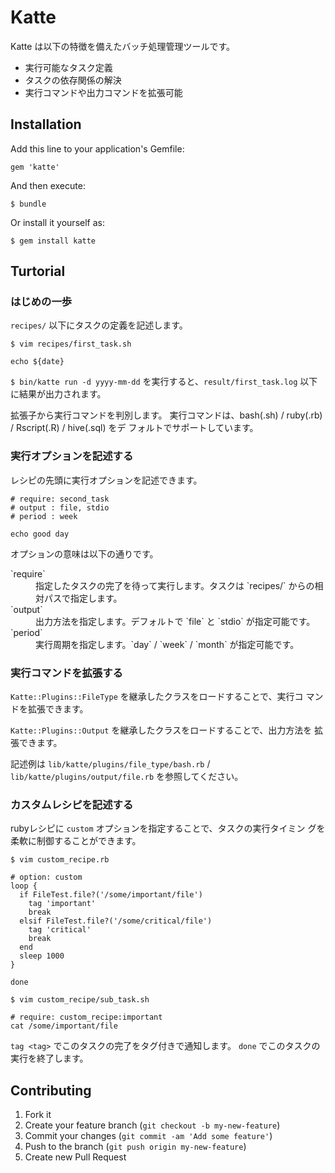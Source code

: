 # Katte

Katte は以下の特徴を備えたバッチ処理管理ツールです。

- 実行可能なタスク定義
- タスクの依存関係の解決
- 実行コマンドや出力コマンドを拡張可能

## Installation

Add this line to your application's Gemfile:

    gem 'katte'

And then execute:

    $ bundle

Or install it yourself as:

    $ gem install katte

## Turtorial

### はじめの一歩

`recipes/` 以下にタスクの定義を記述します。

    $ vim recipes/first_task.sh

    echo ${date}

`$ bin/katte run -d yyyy-mm-dd` を実行すると、`result/first_task.log` 以下
に結果が出力されます。

拡張子から実行コマンドを判別します。
実行コマンドは、bash(.sh) / ruby(.rb) / Rscript(.R) / hive(.sql) をデ
フォルトでサポートしています。

### 実行オプションを記述する

レシピの先頭に実行オプションを記述できます。

    # require: second_task
    # output : file, stdio
    # period : week

    echo good day

オプションの意味は以下の通りです。

<dl>
  <dt>`require`</dt><dd>指定したタスクの完了を待って実行します。タスクは
  `recipes/` からの相対パスで指定します。</dd>
  <dt>`output`</dt><dd>出力方法を指定します。デフォルトで `file` と
  `stdio` が指定可能です。</dd>
  <dt>`period`</dt><dd>実行周期を指定します。`day` / `week` / `month`
  が指定可能です。</dd>
</dl>

### 実行コマンドを拡張する

`Katte::Plugins::FileType` を継承したクラスをロードすることで、実行コ
マンドを拡張できます。

`Katte::Plugins::Output` を継承したクラスをロードすることで、出力方法を
拡張できます。

記述例は `lib/katte/plugins/file_type/bash.rb` /
`lib/katte/plugins/output/file.rb` を参照してください。

### カスタムレシピを記述する

rubyレシピに `custom` オプションを指定することで、タスクの実行タイミン
グを柔軟に制御することができます。

    $ vim custom_recipe.rb

    # option: custom
    loop {
      if FileTest.file?('/some/important/file')
        tag 'important'
        break
      elsif FileTest.file?('/some/critical/file')
        tag 'critical'
        break
      end
      sleep 1000
    }

    done

    $ vim custom_recipe/sub_task.sh

    # require: custom_recipe:important
    cat /some/important/file

`tag <tag>` でこのタスクの完了をタグ付きで通知します。
`done` でこのタスクの実行を終了します。

## Contributing

1. Fork it
2. Create your feature branch (`git checkout -b my-new-feature`)
3. Commit your changes (`git commit -am 'Add some feature'`)
4. Push to the branch (`git push origin my-new-feature`)
5. Create new Pull Request
